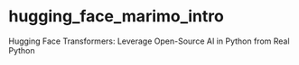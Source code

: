 # hugging_face_marimo_intro
Hugging Face Transformers: Leverage Open-Source AI in Python from Real Python
